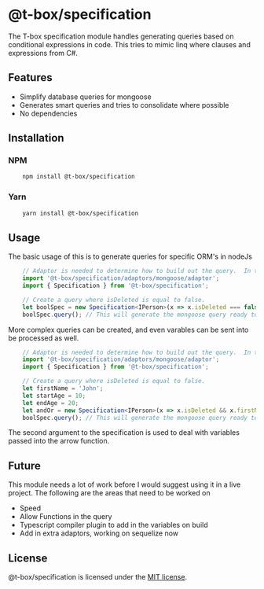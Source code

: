 # @t-box/specification
The T-box specification module handles generating queries based on conditional expressions in code.  This tries to mimic linq where clauses and expressions from C#.

## Features
- Simplify database queries for mongoose
- Generates smart queries and tries to consolidate where possible
- No dependencies

## Installation
### NPM
```bash
    npm install @t-box/specification
```
### Yarn
```bash
    yarn install @t-box/specification
```

## Usage
The basic usage of this is to generate queries for specific ORM's in nodeJs
```typescript
    // Adaptor is needed to determine how to build out the query.  In this case it is the mongoose adaptor.
    import '@t-box/specification/adaptors/mongoose/adaptor';
    import { Specification } from '@t-box/specification';

    // Create a query where isDeleted is equal to false.
    let boolSpec = new Specification<IPerson>(x => x.isDeleted === false);
    boolSpec.query(); // This will generate the mongoose query ready to be sent off.
```

More complex queries can be created, and even varables can be sent into be processed as well.
```typescript
    // Adaptor is needed to determine how to build out the query.  In this case it is the mongoose adaptor.
    import '@t-box/specification/adaptors/mongoose/adaptor';
    import { Specification } from '@t-box/specification';

    // Create a query where isDeleted is equal to false.
    let firstName = 'John';
    let startAge = 10;
    let endAge = 20;
    let andOr = new Specification<IPerson>(x => x.isDeleted && x.firstName === firstName && (x.age > startAge || x.age < endAge), { firstName, startAge, endAge });
    boolSpec.query(); // This will generate the mongoose query ready to be sent off.
```
The second argument to the specification is used to deal with variables passed into the arrow function.

## Future
This module needs a lot of work before I would suggest using it in a live project.  The following are the areas that need to be worked on
- Speed
- Allow Functions in the query
- Typescript compiler plugin to add in the variables on build
- Add in extra adaptors, working on sequelize now

## License
@t-box/specification is licensed under the [MIT license](https://opensource.org/licenses/MIT).